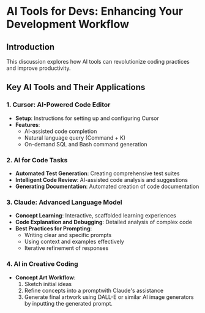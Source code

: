 # AI Tools for Devs: Enhancing Your Development Workflow

## Introduction
This discussion explores how AI tools can revolutionize coding practices and improve productivity.

## Key AI Tools and Their Applications

### 1. Cursor: AI-Powered Code Editor
- **Setup**: Instructions for setting up and configuring Cursor
- **Features**:
  - AI-assisted code completion
  - Natural language query (Command + K)
  - On-demand SQL and Bash command generation

### 2. AI for Code Tasks
- **Automated Test Generation**: Creating comprehensive test suites
- **Intelligent Code Review**: AI-assisted code analysis and suggestions
- **Generating Documentation**: Automated creation of code documentation

### 3. Claude: Advanced Language Model
- **Concept Learning**: Interactive, scaffolded learning experiences
- **Code Explanation and Debugging**: Detailed analysis of complex code
- **Best Practices for Prompting**:
  - Writing clear and specific prompts
  - Using context and examples effectively
  - Iterative refinement of responses

### 4. AI in Creative Coding
- **Concept Art Workflow**:
  1. Sketch initial ideas
  2. Refine concepts into a promptwith Claude's assistance
  3. Generate final artwork using DALL-E or similar AI image generators by inputting the generated prompt.


